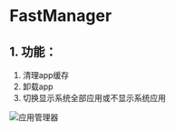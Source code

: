 # FastManager

## 1. 功能：
1) 清理app缓存
2) 卸载app
3) 切换显示系统全部应用或不显示系统应用

![应用管理器](http://7xoxmg.com1.z0.glb.clouddn.com/appmanager_icon.jpg)